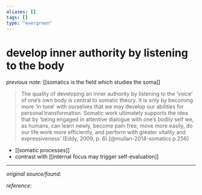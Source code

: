 ```yaml
---
aliases: []
tags: []
type: "evergreen"
---
```


# develop inner authority by listening to the body

_previous note:_ [[somatics is the field which studies the soma]]

>The quality of developing an inner authority by listening to the ‘voice’ of one’s own body is central to somatic theory. It is only by becoming more ‘in tune’ with ourselves that we may develop our abilities for personal transformation. Somatic work ultimately supports the idea that by ‘being engaged in attentive dialogue with one’s bodily self we, as humans, can learn newly, become pain free, move more easily, do our life work more efficiently, and perform with greater vitality and expressiveness’ (Eddy, 2009, p. 6).[@mullan-2014-somatics p.256]

- [[somatic processes]]
- contrast with [[internal focus may trigger self-evaluation]]

---

_original source/found:_ 

_reference:_ 



